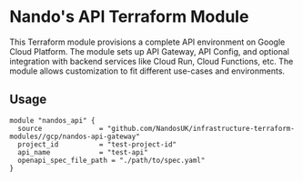 # Nando's API Terraform Module

This Terraform module provisions a complete API environment on Google Cloud Platform. The module sets up API Gateway, API Config, and optional integration with backend services like Cloud Run, Cloud Functions, etc. The module allows customization to fit different use-cases and environments.

## Usage

```hcl
module "nandos_api" {
  source              = "github.com/NandosUK/infrastructure-terraform-modules//gcp/nandos-api-gateway"
  project_id          = "test-project-id"
  api_name            = "test-api"
  openapi_spec_file_path = "./path/to/spec.yaml"
}
```
